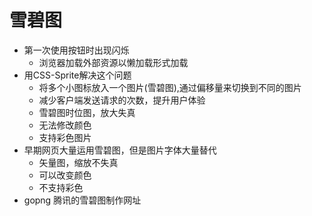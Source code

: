 # 雪碧图
- 第一次使用按钮时出现闪烁
  - 浏览器加载外部资源以懒加载形式加载
- 用CSS-Sprite解决这个问题
  - 将多个小图标放入一个图片(雪碧图),通过偏移量来切换到不同的图片
  - 减少客户端发送请求的次数，提升用户体验
  - 雪碧图时位图，放大失真
  - 无法修改颜色
  - 支持彩色图片
- 早期网页大量运用雪碧图，但是图片字体大量替代
  - 矢量图，缩放不失真
  - 可以改变颜色
  - 不支持彩色
- gopng 腾讯的雪碧图制作网址